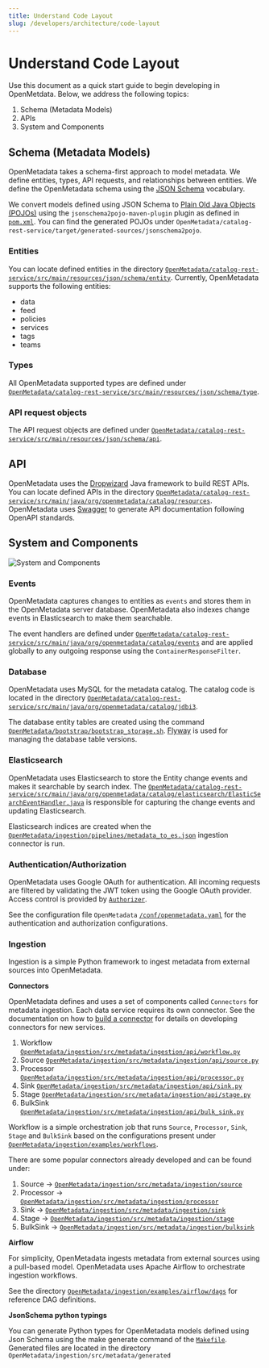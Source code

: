 ```yaml
---
title: Understand Code Layout
slug: /developers/architecture/code-layout
---
```


# Understand Code Layout
Use this document as a quick start guide to begin developing in OpenMetdata. Below, we address the following topics:

1. Schema (Metadata Models)
2. APIs
3. System and Components

## Schema (Metadata Models)
OpenMetadata takes a schema-first approach to model metadata. We define entities, types, API requests, and relationships between entities. We define the OpenMetadata schema using the [JSON Schema](https://json-schema.org/) vocabulary.

We convert models defined using JSON Schema to [Plain Old Java Objects (POJOs)](https://www.jsonschema2pojo.org/) using the `jsonschema2pojo-maven-plugin` plugin as defined in [`pom.xml`](https://github.com/open-metadata/OpenMetadata/blob/main/catalog-rest-service/pom.xml#L517). You can find the generated POJOs under `OpenMetadata/catalog-rest-service/target/generated-sources/jsonschema2pojo`.

### Entities
You can locate defined entities in the directory [`OpenMetadata/catalog-rest-service/src/main/resources/json/schema/entity`](https://github.com/open-metadata/OpenMetadata/tree/main/catalog-rest-service/src/main/resources/json/schema/entity). Currently, OpenMetadata supports the following entities:

- data
- feed
- policies
- services
- tags
- teams

### Types
All OpenMetadata supported types are defined under [`OpenMetadata/catalog-rest-service/src/main/resources/json/schema/type`](https://github.com/open-metadata/OpenMetadata/tree/main/catalog-rest-service/src/main/resources/json/schema/type).

### API request objects
The API request objects are defined under [`OpenMetadata/catalog-rest-service/src/main/resources/json/schema/api`](https://github.com/open-metadata/OpenMetadata/tree/main/catalog-rest-service/src/main/resources/json/schema/api).

## API
OpenMetadata uses the [Dropwizard](https://www.dropwizard.io/) Java framework to build REST APIs. You can locate defined APIs in the directory [`OpenMetadata/catalog-rest-service/src/main/java/org/openmetadata/catalog/resources`](https://github.com/open-metadata/OpenMetadata/tree/main/catalog-rest-service/src/main/java/org/openmetadata/catalog/resources). OpenMetadata uses [Swagger](https://swagger.io/) to generate API documentation following OpenAPI standards.

## System and Components

<Image src="/images/developers/architecture/system-and-components.png" alt="System and Components" caption="Overview of the OpenMetadata components and high-level interactions."/>

### Events
OpenMetadata captures changes to entities as `events` and stores them in the OpenMetadata server database. OpenMetadata also indexes change events in Elasticsearch to make them searchable.

The event handlers are defined under [`OpenMetadata/catalog-rest-service/src/main/java/org/openmetadata/catalog/events`](https://github.com/open-metadata/OpenMetadata/tree/main/catalog-rest-service/src/main/java/org/openmetadata/catalog/events) and are applied globally to any outgoing response using the `ContainerResponseFilter`.

### Database
OpenMetadata uses MySQL for the metadata catalog. The catalog code is located in the directory [`OpenMetadata/catalog-rest-service/src/main/java/org/openmetadata/catalog/jdbi3`](https://github.com/open-metadata/OpenMetadata/tree/main/catalog-rest-service/src/main/java/org/openmetadata/catalog/jdbi3).

The database entity tables are created using the command [`OpenMetadata/bootstrap/bootstrap_storage.sh`](https://github.com/open-metadata/OpenMetadata/blob/main/bootstrap/bootstrap_storage.sh). [Flyway](https://flywaydb.org/) is used for managing the database table versions.

### Elasticsearch
OpenMetadata uses Elasticsearch to store the Entity change events and makes it searchable by search index. The [`OpenMetadata/catalog-rest-service/src/main/java/org/openmetadata/catalog/elasticsearch/ElasticSearchEventHandler.java`](https://github.com/open-metadata/OpenMetadata/blob/main/catalog-rest-service/src/main/java/org/openmetadata/catalog/elasticsearch/ElasticSearchEventHandler.java) is responsible for capturing the change events and updating Elasticsearch.

Elasticsearch indices are created when the [`OpenMetadata/ingestion/pipelines/metadata_to_es.json`](https://github.com/open-metadata/OpenMetadata/blob/main/ingestion/pipelines/metadata_to_es.json) ingestion connector is run.

### Authentication/Authorization
OpenMetadata uses Google OAuth for authentication. All incoming requests are filtered by validating the JWT token using the Google OAuth provider. Access control is provided by [`Authorizer`](https://github.com/open-metadata/OpenMetadata/blob/main/catalog-rest-service/src/main/java/org/openmetadata/catalog/security/Authorizer.java).

See the configuration file `OpenMetadata` [`/conf/openmetadata.yaml`](https://github.com/open-metadata/OpenMetadata/blob/main/conf/openmetadata.yaml) for the authentication and authorization configurations.

### Ingestion
Ingestion is a simple Python framework to ingest metadata from external sources into OpenMetadata.

**Connectors**

OpenMetadata defines and uses a set of components called `Connectors` for metadata ingestion. Each data service requires its own connector. See the documentation on how to [build a connector]() for details on developing connectors for new services.

1. Workflow [`OpenMetadata/ingestion/src/metadata/ingestion/api/workflow.py`](https://github.com/open-metadata/OpenMetadata/blob/main/ingestion/src/metadata/ingestion/api/workflow.py)
2. Source [`OpenMetadata/ingestion/src/metadata/ingestion/api/source.py`](https://github.com/open-metadata/OpenMetadata/blob/main/ingestion/src/metadata/ingestion/api/source.py)
3. Processor [`OpenMetadata/ingestion/src/metadata/ingestion/api/processor.py`](https://github.com/open-metadata/OpenMetadata/blob/main/ingestion/src/metadata/ingestion/api/processor.py)
4. Sink [`OpenMetadata/ingestion/src/metadata/ingestion/api/sink.py`](https://github.com/open-metadata/OpenMetadata/blob/main/ingestion/src/metadata/ingestion/api/sink.py)
5. Stage [`OpenMetadata/ingestion/src/metadata/ingestion/api/stage.py`](https://github.com/open-metadata/OpenMetadata/blob/main/ingestion/src/metadata/ingestion/api/stage.py)
6. BulkSink [`OpenMetadata/ingestion/src/metadata/ingestion/api/bulk_sink.py`](https://github.com/open-metadata/OpenMetadata/blob/main/ingestion/src/metadata/ingestion/api/bulk_sink.py)

Workflow is a simple orchestration job that runs `Source`, `Processor`, `Sink`, `Stage` and `BulkSink` based on the configurations present under [`OpenMetadata/ingestion/examples/workflows`](https://github.com/open-metadata/OpenMetadata/tree/main/ingestion/examples/workflows).

There are some popular connectors already developed and can be found under:

1. Source → [`OpenMetadata/ingestion/src/metadata/ingestion/source`](https://github.com/open-metadata/OpenMetadata/tree/main/ingestion/src/metadata/ingestion/source)
2. Processor → [`OpenMetadata/ingestion/src/metadata/ingestion/processor`](https://github.com/open-metadata/OpenMetadata/tree/main/ingestion/src/metadata/ingestion/processor)
3. Sink → [`OpenMetadata/ingestion/src/metadata/ingestion/sink`](https://github.com/open-metadata/OpenMetadata/tree/main/ingestion/src/metadata/ingestion/sink)
4. Stage → [`OpenMetadata/ingestion/src/metadata/ingestion/stage`](https://github.com/open-metadata/OpenMetadata/tree/main/ingestion/src/metadata/ingestion/stage)
5. BulkSink → [`OpenMetadata/ingestion/src/metadata/ingestion/bulksink`](https://github.com/open-metadata/OpenMetadata/tree/main/ingestion/src/metadata/ingestion/bulksink)

**Airflow**

For simplicity, OpenMetadata ingests metadata from external sources using a pull-based model. OpenMetadata uses Apache Airflow to orchestrate ingestion workflows.

See the directory [`OpenMetadata/ingestion/examples/airflow/dags`](https://github.com/open-metadata/OpenMetadata/tree/main/ingestion/examples/airflow/dags) for reference DAG definitions.

**JsonSchema python typings**

You can generate Python types for OpenMetadata models defined using Json Schema using the make generate command of the [`Makefile`](https://github.com/open-metadata/OpenMetadata/blob/main/Makefile/README.md). Generated files are located in the directory `OpenMetadata/ingestion/src/metadata/generated`